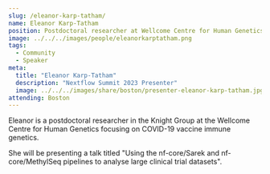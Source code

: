 ```yaml
---
slug: /eleanor-karp-tatham/
name: Eleanor Karp-Tatham
position: Postdoctoral researcher at Wellcome Centre for Human Genetics
image: ../../../images/people/eleanorkarptatham.png
tags:
  - Community
  - Speaker
meta:
  title: "Eleanor Karp-Tatham"
  description: "Nextflow Summit 2023 Presenter"
  image: ../../../images/share/boston/presenter-eleanor-karp-tatham.jpg
attending: Boston
---
```


Eleanor is a postdoctoral researcher in the Knight Group at the Wellcome Centre for Human Genetics focusing on COVID-19 vaccine immune genetics.

She will be presenting a talk titled "Using the nf-core/Sarek and nf-core/MethylSeq pipelines to analyse large clinical trial datasets".
